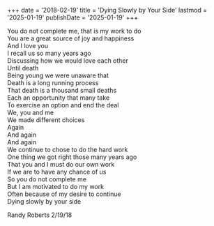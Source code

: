+++
date = '2018-02-19'
title = 'Dying Slowly by Your Side'
lastmod = '2025-01-19'
publishDate = '2025-01-19'
+++



You do not complete me, that is my work to do  
You are a great source of joy and happiness  
And I love you  
I recall us so many years ago  
Discussing how we would love each other  
Until death  
Being young we were unaware that  
Death is a long running process  
That death is a thousand small deaths  
Each an opportunity that many take  
To exercise an option and end the deal  
We, you and me  
We made different choices  
Again  
And again  
And again  
We continue to chose to do the hard work  
One thing we got right those many years ago  
That you and I must do our own work  
If we are to have any chance of us  
So you do not complete me  
But I am motivated to do my work  
Often because of my desire to continue  
Dying slowly by your side  
  
Randy Roberts 2/19/18  
